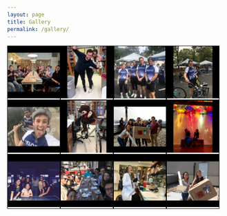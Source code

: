 ```yaml
---
layout: page
title: Gallery
permalink: /gallery/
---
```


<style>

.responsive {
  padding: 0 auto;
  border: 1px solid black;
  float: left;
  width: 24%;
  visibility:visible;
}
.responsive:hover {
  border: 1px solid white; 
}

.responsive-m {
  padding: 0 auto;
  float: left;
  border: 0px;
  width:100%;
  display:none;
}

@media (max-width:800px) {
  .responsive {
    display:none;
  }
  .responsive-m {
    display:inline;
  } 
}

a.lightbox img {
  height: 150px;
  border: 3px solid white;
  box-shadow: 0px 0px 8px rgba(0,0,0,.3);
  margin: 94px 20px 20px 20px;
}


.lightbox-target {
  z-index:999999;
  position:absolute;
  width:100%;
  left:0;
  top:0;
  text-align:center;
  background: rgba(0,0,0,1);
  opacity: 1;
  -webkit-transition: opacity .5s ease-in-out;
  -moz-transition: opacity .5s ease-in-out;
  -o-transition: opacity .5s ease-in-out;
  transition: opacity .5s ease-in-out;
}

.lightbox-target img {
  margin: 0 auto;
  display:block;
  position: absolute;
  top:0;
  left:0;
  right:0;
  bottom: 0;
  max-height: 0%;
  max-width: 0%;
  box-shadow: 0px 0px 8px rgba(0,0,0,.3);
  box-sizing: border-box;
  overflow:hidden;
  -webkit-transition: .5s ease-in-out;
  -moz-transition: .5s ease-in-out;
  -o-transition: .5s ease-in-out;
  transition: .5s ease-in-out;
}

a.lightbox-close {
  display: block;
  width:50px;
  height:50px;
  box-sizing: border-box;
  color: black;
  text-decoration: none;
  position: absolute;
  top: -80px;
  right: 0;
  -webkit-transition: .5s ease-in-out;
  -moz-transition: .5s ease-in-out;
  -o-transition: .5s ease-in-out;
  transition: .5s ease-in-out;
}

a.lightbox-close:before {
  content: "";
  display: block;
  height: 30px;
  width: 1px;
  background: white;
  position: absolute;
  left: 26px;
  top:10px;
  -webkit-transform:rotate(45deg);
  -moz-transform:rotate(45deg);
  -o-transform:rotate(45deg);
  transform:rotate(45deg);
}

a.lightbox-close:after {
  content: "";
  display: block;
  height: 30px;
  width: 1px;
  background: white;
  position: absolute;
  left: 26px;
  top:10px;
  -webkit-transform:rotate(-45deg);
  -moz-transform:rotate(-45deg);
  -o-transform:rotate(-45deg);
  transform:rotate(-45deg);
}

.lightbox-target:target {
  opacity: 1;
  display:block;
  height:200vh;
  top: 0;
  bottom: 0;
}

.lightbox-target:target img {
  max-height: 100%;
  max-width: 100%;
}

.lightbox-target:target a.lightbox-close {
  top: 0px;
}

</style>

<div class="responsive-m"><img src="/assets/img/gallery/12.png"></div>
<div class="responsive-m"><img src="/assets/img/gallery/11.png"></div>
<div class="responsive-m"><img src="/assets/img/gallery/10.png"></div>
<div class="responsive-m"><img src="/assets/img/gallery/9.png"></div>
<div class="responsive-m"><img src="/assets/img/gallery/8.png"></div>
<div class="responsive-m"><img src="/assets/img/gallery/7.png"></div>
<div class="responsive-m"><img src="/assets/img/gallery/6.png"></div>
<div class="responsive-m"><img src="/assets/img/gallery/5.png"></div>
<div class="responsive-m"><img src="/assets/img/gallery/4.png"></div>
<div class="responsive-m"><img src="/assets/img/gallery/3.png"></div>
<div class="responsive-m"><img src="/assets/img/gallery/2.png"></div>
<div class="responsive-m"><img src="/assets/img/gallery/1.png"></div>

<a class="responsive" href="#12"><img src="/assets/img/gallery/12.png"></a>
<a class="responsive" href="#11"><img src="/assets/img/gallery/11.png"></a>
<a class="responsive" href="#10"><img src="/assets/img/gallery/10.png"></a>
<a class="responsive" href="#9"><img src="/assets/img/gallery/9.png"></a>
<a class="responsive" href="#8"><img src="/assets/img/gallery/8.png"></a>
<a class="responsive" href="#7"><img src="/assets/img/gallery/7.png"></a>
<a class="responsive" href="#6"><img src="/assets/img/gallery/6.png"></a>
<a class="responsive" href="#5"><img src="/assets/img/gallery/5.png"></a>
<a class="responsive" href="#4"><img src="/assets/img/gallery/4.png"></a>
<a class="responsive" href="#3"><img src="/assets/img/gallery/3.png"></a>
<a class="responsive" href="#2"><img src="/assets/img/gallery/2.png"></a>
<a class="responsive" href="#1"><img src="/assets/img/gallery/1.png"></a>

<div class="lightbox-target" id="12">
   <img src="/assets/img/gallery/12.png"/>
   <a class="lightbox-close" href="#"></a>
</div>
<div class="lightbox-target" id="11">
   <img src="/assets/img/gallery/11.png"/>
   <a class="lightbox-close" href="#"></a>
</div>
<div class="lightbox-target" id="10">
   <img src="/assets/img/gallery/10.png"/>
   <a class="lightbox-close" href="#"></a>
</div>
<div class="lightbox-target" id="9">
   <img src="/assets/img/gallery/9.png"/>
   <a class="lightbox-close" href="#"></a>
</div>
<div class="lightbox-target" id="8">
   <img src="/assets/img/gallery/8.png"/>
   <a class="lightbox-close" href="#"></a>
</div>
<div class="lightbox-target" id="7">
   <img src="/assets/img/gallery/7.png"/>
   <a class="lightbox-close" href="#"></a>
</div>
<div class="lightbox-target" id="6">
   <img src="/assets/img/gallery/6.png"/>
   <a class="lightbox-close" href="#"></a>
</div>
<div class="lightbox-target" id="5">
   <img src="/assets/img/gallery/5.png"/>
   <a class="lightbox-close" href="#"></a>
</div>
<div class="lightbox-target" id="4">
   <img src="/assets/img/gallery/4.png"/>
   <a class="lightbox-close" href="#"></a>
</div>
<div class="lightbox-target" id="3">
   <img src="/assets/img/gallery/3.png"/>
   <a class="lightbox-close" href="#"></a>
</div>
<div class="lightbox-target" id="2">
   <img src="/assets/img/gallery/2.png"/>
   <a class="lightbox-close" href="#"></a>
</div>
<div class="lightbox-target" id="1">
   <img src="/assets/img/gallery/1.png"/>
   <a class="lightbox-close" href="#"></a>
</div>

